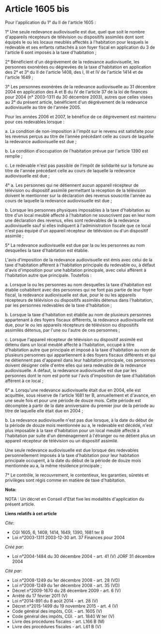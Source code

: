 # Article 1605 bis

Pour l'application du 1° du II de l'article 1605 :

1° Une seule redevance audiovisuelle est due, quel que soit le nombre d'appareils récepteurs de télévision ou dispositifs
assimilés dont sont équipés le ou les locaux meublés affectés à l'habitation pour lesquels le redevable et ses enfants
rattachés à son foyer fiscal en application du 3 de l'article 6 sont imposés à la taxe d'habitation ;

2° Bénéficient d'un dégrèvement de la redevance audiovisuelle, les personnes exonérées ou dégrevées de la taxe d'habitation
en application des 2° et 3° du II de l'article 1408, des I, III et IV de l'article 1414 et de l'article 1649 ;

3° Les personnes exonérées de la redevance audiovisuelle au 31 décembre 2004 en application des A et B du IV de l'article 37
de la loi de finances pour 2004 (n° 2003-1311 du 30 décembre 2003), autres que celles visées au 2° du présent article,
bénéficient d'un dégrèvement de la redevance audiovisuelle au titre de l'année 2005.

Pour les années 2006 et 2007, le bénéfice de ce dégrèvement est maintenu pour ces redevables lorsque :

a. La condition de non-imposition à l'impôt sur le revenu est satisfaite pour les revenus perçus au titre de l'année
précédant celle au cours de laquelle la redevance audiovisuelle est due ;

b. La condition d'occupation de l'habitation prévue par l'article 1390 est remplie ;

c. Le redevable n'est pas passible de l'impôt de solidarité sur la fortune au titre de l'année précédant celle au cours de
laquelle la redevance audiovisuelle est due ;

4° a. Les personnes qui ne détiennent aucun appareil récepteur de télévision ou dispositif assimilé permettant la réception
de la télévision doivent le mentionner sur la déclaration des revenus souscrite l'année au cours de laquelle la redevance
audiovisuelle est due ;

b. Lorsque les personnes physiques imposables à la taxe d'habitation au titre d'un local meublé affecté à l'habitation ne
souscrivent pas en leur nom une déclaration des revenus, elles sont redevables de la redevance audiovisuelle sauf si elles
indiquent à l'administration fiscale que ce local n'est pas équipé d'un appareil récepteur de télévision ou d'un dispositif
assimilé ;

5° La redevance audiovisuelle est due par la ou les personnes au nom desquelles la taxe d'habitation est établie.

L'avis d'imposition de la redevance audiovisuelle est émis avec celui de la taxe d'habitation afférent à l'habitation
principale du redevable ou, à défaut d'avis d'imposition pour une habitation principale, avec celui afférent à l'habitation
autre que principale. Toutefois :

a. Lorsque la ou les personnes au nom desquelles la taxe d'habitation est établie cohabitent avec des personnes qui ne font
pas partie de leur foyer fiscal, la redevance audiovisuelle est due, pour le ou les appareils récepteurs de télévision ou
dispositifs assimilés détenus dans l'habitation, par les personnes redevables de la taxe d'habitation ;

b.  Lorsque la taxe d'habitation est établie au nom de plusieurs personnes appartenant à des foyers fiscaux différents, la
redevance audiovisuelle est due, pour le ou les appareils récepteurs de télévision ou dispositifs assimilés détenus, par
l'une ou l'autre de ces personnes ;

c. Lorsque l'appareil récepteur de télévision ou dispositif assimilé est détenu dans un local meublé affecté à l'habitation,
occupé à titre d'habitation autre que principale et imposé à la taxe d'habitation au nom de plusieurs personnes qui
appartiennent à des foyers fiscaux différents et qui ne détiennent pas d'appareil dans leur habitation principale, ces
personnes doivent désigner celle d'entre elles qui sera redevable de la redevance audiovisuelle. A défaut, la redevance
audiovisuelle est due par les personnes dont le nom est porté sur l'avis d'imposition de taxe d'habitation afférent à ce
local ;

6° a. Lorsqu'une redevance audiovisuelle était due en 2004, elle est acquittée, sous réserve de l'article 1681 ter B,
annuellement et d'avance, en une seule fois et pour une période de douze mois. Cette période est décomptée à partir de la
date anniversaire du premier jour de la période au titre de laquelle elle était due en 2004 ;

b. La redevance audiovisuelle n'est pas due lorsque, à la date du début de la période de douze mois mentionnée au a, le
redevable est décédé, n'est plus imposable à la taxe d'habitation pour un local meublé affecté à l'habitation par suite d'un
déménagement à l'étranger ou ne détient plus un appareil récepteur de télévision ou un dispositif assimilé.

Une seule redevance audiovisuelle est due lorsque des redevables personnellement imposés à la taxe d'habitation pour leur
habitation principale occupent, à la date du début de la période de douze mois mentionnée au a, la même résidence
principale ;

7° Le contrôle, le recouvrement, le contentieux, les garanties, sûretés et privilèges sont régis comme en matière de taxe
d'habitation.

**Nota:**

NOTA : Un décret en Conseil d'Etat fixe les modalités d'application du présent article.

**Liens relatifs à cet article**

_Cite_:

  - CGI 1605, 6, 1408, 1414, 1649, 1390, 1681 ter B
  - Loi n°2003-1311 2003-12-30 art. 37 Finances pour 2004

_Créé par_:

  - Loi n°2004-1484 du 30 décembre 2004 - art. 41 (V) JORF 31 décembre 2004

_Cité par_:

  - Loi n°2008-1249 du 1er décembre 2008 - art. 28 (VD)
  - Loi n°2008-1249 du 1er décembre 2008 - art. 35 (VD)
  - Décret n°2009-1670 du 28 décembre 2009 - art. 6 (V)
  - Arrêté du 17 février 2011 (V)
  - Loi n°2014-891 du 8 août 2014 - art. 28 (V)
  - Décret n°2015-1499 du 19 novembre 2015 - art. 4 (V)
  - Code général des impôts, CGI. - art. 1605 (V)
  - Code général des impôts, CGI. - art. 1840 W ter (V)
  - Livre des procédures fiscales - art. L166 B (M)
  - Livre des procédures fiscales - art. L61 B (V)
